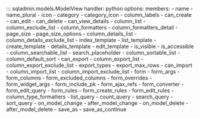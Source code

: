 ::: sqladmin.models.ModelView
    handler: python
    options:
      members:
        - name
        - name_plural
        - icon
        - category
        - category_icon
        - column_labels
        - can_create
        - can_edit
        - can_delete
        - can_view_details
        - column_list
        - column_exclude_list
        - column_formatters
        - column_formatters_detail
        - page_size
        - page_size_options
        - column_details_list
        - column_details_exclude_list
        - index_template
        - list_template
        - create_template
        - details_template
        - edit_template
        - is_visible
        - is_accessible
        - column_searchable_list
        - search_placeholder
        - column_sortable_list
        - column_default_sort
        - can_export
        - column_export_list
        - column_export_exclude_list
        - export_types
        - export_max_rows
        - can_import
        - column_import_list
        - column_import_exclude_list
        - form
        - form_args
        - form_columns
        - form_excluded_columns
        - form_overrides
        - form_widget_args
        - form_include_pk
        - form_ajax_refs
        - form_converter
        - form_edit_query
        - form_rules
        - form_create_rules
        - form_edit_rules
        - column_type_formatters
        - list_query
        - count_query
        - search_query
        - sort_query
        - on_model_change
        - after_model_change
        - on_model_delete
        - after_model_delete
        - save_as
        - save_as_continue
